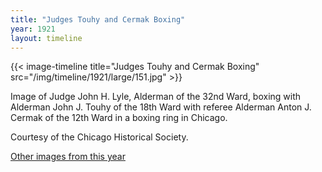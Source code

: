 ```yaml
---
title: "Judges Touhy and Cermak Boxing"
year: 1921
layout: timeline
---
```


{{< image-timeline title="Judges Touhy and Cermak Boxing" src="/img/timeline/1921/large/151.jpg" >}}


Image of Judge John H. Lyle, Alderman of the 32nd Ward, boxing with Alderman John J. Touhy of the 18th Ward with referee Alderman Anton J. Cermak of the 12th Ward in a boxing ring in Chicago. 

Courtesy of the Chicago Historical Society. 

[Other images from this year](/historical/timeline/1921)